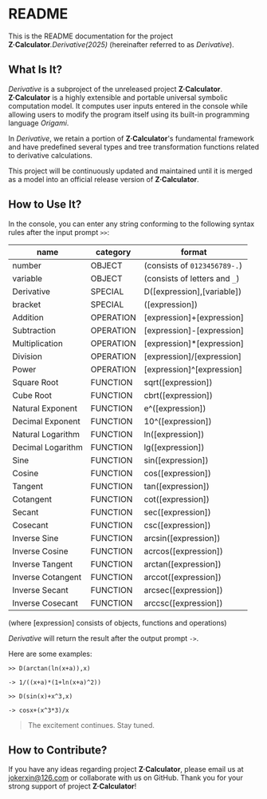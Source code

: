 # README

This is the README documentation for the project __Z·Calculator__*.Derivative(2025)* (hereinafter referred to as _Derivative_).


## What Is It?

_Derivative_ is a subproject of the unreleased project __Z·Calculator__. __Z·Calculator__ is a highly extensible and portable universal symbolic computation model. It computes user inputs entered in the console while allowing users to modify the program itself using its built-in programming language _Origami_.

In _Derivative_, we retain a portion of __Z·Calculator__'s fundamental framework and have predefined several types and tree transformation functions related to derivative calculations.

This project will be continuously updated and maintained until it is merged as a model into an official release version of __Z·Calculator__.


## How to Use It?

In the console, you can enter any string conforming to the following syntax rules after the input prompt `>>`:

|name               |category           |format                         |
|-------------------|-------------------|-------------------------------|
|number             |OBJECT             |(consists of `0123456789-.`)   |
|variable           |OBJECT             |(consists of letters and `_`)  |
|Derivative         |SPECIAL            |D([expression],[variable])     |
|bracket            |SPECIAL            |([expression])                 |
|Addition           |OPERATION          |[expression]+[expression]      |
|Subtraction        |OPERATION          |[expression]-[expression]      |
|Multiplication     |OPERATION          |[expression]\*[expression]     |
|Division           |OPERATION          |[expression]/[expression]      |
|Power              |OPERATION          |[expression]^[expression]      |
|Square Root        |FUNCTION           |sqrt([expression])             |
|Cube Root          |FUNCTION           |cbrt([expression])             |
|Natural Exponent   |FUNCTION           |e^([expression])               |
|Decimal Exponent   |FUNCTION           |10^([expression])              |
|Natural Logarithm  |FUNCTION           |ln([expression])               |
|Decimal Logarithm  |FUNCTION           |lg([expression])               |
|Sine               |FUNCTION           |sin([expression])              |
|Cosine             |FUNCTION           |cos([expression])              |
|Tangent            |FUNCTION           |tan([expression])              |
|Cotangent          |FUNCTION           |cot([expression])              |
|Secant             |FUNCTION           |sec([expression])              |
|Cosecant           |FUNCTION           |csc([expression])              |
|Inverse Sine       |FUNCTION           |arcsin([expression])           |
|Inverse Cosine     |FUNCTION           |acrcos([expression])           |
|Inverse Tangent    |FUNCTION           |arctan([expression])           |
|Inverse Cotangent  |FUNCTION           |arccot([expression])           |
|Inverse Secant     |FUNCTION           |arcsec([expression])           |
|Inverse Cosecant   |FUNCTION           |arccsc([expression])           |
(where [expression] consists of objects, functions and operations)

_Derivative_ will return the result after the output prompt `->`.

Here are some examples:

`>> D(arctan(ln(x+a)),x)`

`-> 1/((x+a)*(1+ln(x+a)^2))`

`>> D(sin(x)+x^3,x)`

`-> cosx+(x^3*3)/x`

> The excitement continues. Stay tuned.


## How to Contribute?

If you have any ideas regarding project __Z·Calculator__, please email us at jokerxin@126.com or collaborate with us on GitHub. Thank you for your strong support of project __Z·Calculator__!
